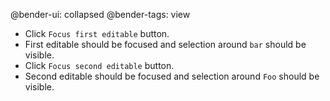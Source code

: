 @bender-ui: collapsed
@bender-tags: view

* Click `Focus first editable` button.
* First editable should be focused and selection around `bar` should be visible.
* Click `Focus second editable` button.
* Second editable should be focused and selection around `Foo` should be visible.

